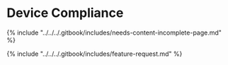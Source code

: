 # Device Compliance

{% include "../../../.gitbook/includes/needs-content-incomplete-page.md" %}



{% include "../../../.gitbook/includes/feature-request.md" %}
